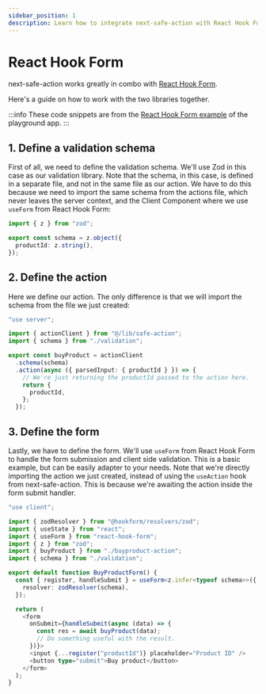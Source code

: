 ```yaml
---
sidebar_position: 1
description: Learn how to integrate next-safe-action with React Hook Form.
---
```


# React Hook Form

next-safe-action works greatly in combo with [React Hook Form](https://react-hook-form.com/).

Here's a guide on how to work with the two libraries together.

:::info
These code snippets are from the [React Hook Form example](https://next-safe-action-playground.vercel.app/react-hook-form) of the playground app.
:::

## 1. Define a validation schema

First of all, we need to define the validation schema. We'll use Zod in this case as our validation library. Note that the schema, in this case, is defined in a separate file, and not in the same file as our action. We have to do this because we need to import the same schema from the actions file, which never leaves the server context, and the Client Component where we use `useForm` from React Hook Form:

```typescript title="validation.ts"
import { z } from "zod";

export const schema = z.object({
  productId: z.string(),
});
```

## 2. Define the action

Here we define our action. The only difference is that we will import the schema from the file we just created:

```typescript title="buyproduct-action.ts"
"use server";

import { actionClient } from "@/lib/safe-action";
import { schema } from "./validation";

export const buyProduct = actionClient
  .schema(schema)
  .action(async ({ parsedInput: { productId } }) => {
    // We're just returning the productId passed to the action here.
    return {
      productId,
    };
  });
```

## 3. Define the form

Lastly, we have to define the form. We'll use `useForm` from React Hook Form to handle the form submission and client side validation. This is a basic example, but can be easily adapter to your needs. Note that we're directly importing the action we just created, instead of using the `useAction` hook from next-safe-action. This is because we're awaiting the action inside the form submit handler.

```typescript title="buyproduct-form.tsx"
"use client";

import { zodResolver } from "@hookform/resolvers/zod";
import { useState } from "react";
import { useForm } from "react-hook-form";
import { z } from "zod";
import { buyProduct } from "./buyproduct-action";
import { schema } from "./validation";

export default function BuyProductForm() {
  const { register, handleSubmit } = useForm<z.infer<typeof schema>>({
    resolver: zodResolver(schema),
  });

  return (
    <form
      onSubmit={handleSubmit(async (data) => {
        const res = await buyProduct(data);
        // Do something useful with the result.
      })}>
      <input {...register("productId")} placeholder="Product ID" />
      <button type="submit">Buy product</button>
    </form>
  );
}
```
